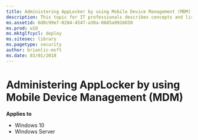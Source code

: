 ```yaml
---
title: Administering AppLocker by using Mobile Device Management (MDM) (Windows 10)
description: This topic for IT professionals describes concepts and lists procedures to help you manage Packaged apps with AppLocker as part of your overall application control strategy.
ms.assetid: 6d0c99e7-0284-4547-a30a-0685a9916650
ms.prod: w10
ms.mktglfcycl: deploy
ms.sitesec: library
ms.pagetype: security
author: brianlic-msft
ms.date: 03/01/2018
---
```


# Administering AppLocker by using Mobile Device Management (MDM)

**Applies to**
 -   Windows 10 
 -   Windows Server

 
